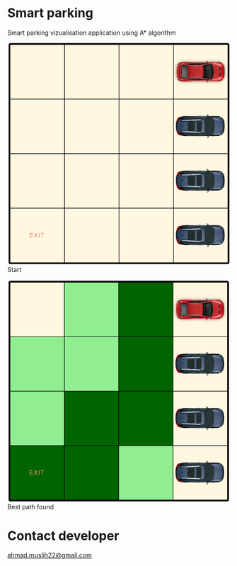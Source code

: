 # Smart parking

Smart parking vizualisation application using A\* algorithm

![example](images/screenshot1.png)
Start

![finish](images/screenshot2.png)
Best path found

# Contact developer

ahmad.muslih22@gmail.com
